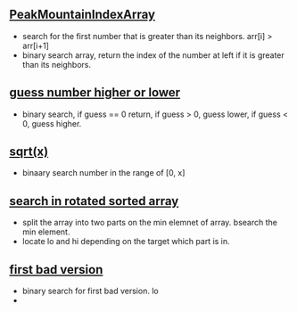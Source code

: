 
## [PeakMountainIndexArray](https://leetcode.com/problems/peak-index-in-a-mountain-array/) 
- search for the first number that is greater than its neighbors. arr[i] > arr[i+1] 
- binary search array, return the index of the number at left if it is greater than its neighbors. 

## [guess number higher or lower](https://leetcode.com/problems/guess-number-higher-or-lower/)
- binary search, if guess == 0 return, if guess > 0, guess lower, if guess < 0, guess higher.  

## [sqrt(x)](https://leetcode.com/problems/sqrtx/) 
- binaary search number in the range of [0, x] 

## [search in rotated sorted array](https://leetcode.com/problems/search-in-rotated-sorted-array/) 
- split the array into two parts on the min elemnet of array. bsearch the min element.  
- locate lo and hi depending on the target which part is in.

 
## [first bad version](https://leetcode.com/problems/first-bad-version/) 
- binary search for first bad version. lo
- 